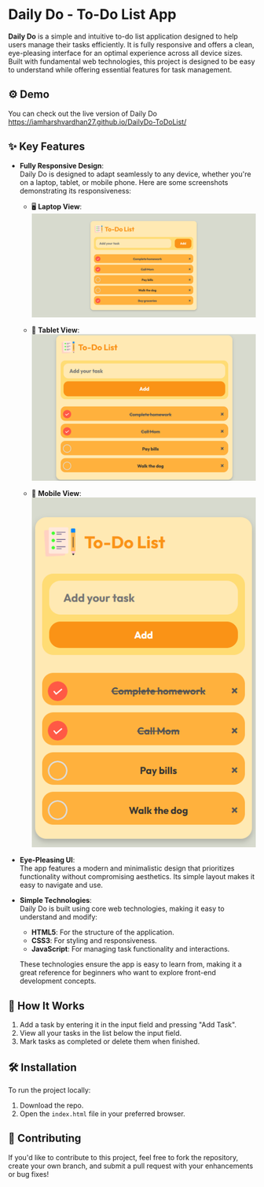 # Daily Do - To-Do List App

**Daily Do** is a simple and intuitive to-do list application designed to help users manage their tasks efficiently. It is fully responsive and offers a clean, eye-pleasing interface for an optimal experience across all device sizes. Built with fundamental web technologies, this project is designed to be easy to understand while offering essential features for task management.

## ⚙️ Demo

You can check out the live version of Daily Do https://iamharshvardhan27.github.io/DailyDo-ToDoList/

## ✨ Key Features

- **Fully Responsive Design**:  
  Daily Do is designed to adapt seamlessly to any device, whether you're on a laptop, tablet, or mobile phone. Here are some screenshots demonstrating its responsiveness:

  - 🖥️ **Laptop View**:  
    ![Laptop View](./Laptopview.png)
  
  - 📱 **Tablet View**:  
    ![Tablet View](./Tabletview.png)
  
  - 📲 **Mobile View**:  
    ![Mobile View](./Mobileview.png)

- **Eye-Pleasing UI**:  
  The app features a modern and minimalistic design that prioritizes functionality without compromising aesthetics. Its simple layout makes it easy to navigate and use.

- **Simple Technologies**:  
  Daily Do is built using core web technologies, making it easy to understand and modify:
  
  - **HTML5**: For the structure of the application.
  - **CSS3**: For styling and responsiveness.
  - **JavaScript**: For managing task functionality and interactions.

  These technologies ensure the app is easy to learn from, making it a great reference for beginners who want to explore front-end development concepts.

## 🚀 How It Works

1. Add a task by entering it in the input field and pressing "Add Task".
2. View all your tasks in the list below the input field.
3. Mark tasks as completed or delete them when finished.

## 🛠️ Installation

To run the project locally:

1. Download the repo.
2. Open the `index.html` file in your preferred browser.

## 🤝 Contributing

If you'd like to contribute to this project, feel free to fork the repository, create your own branch, and submit a pull request with your enhancements or bug fixes!

